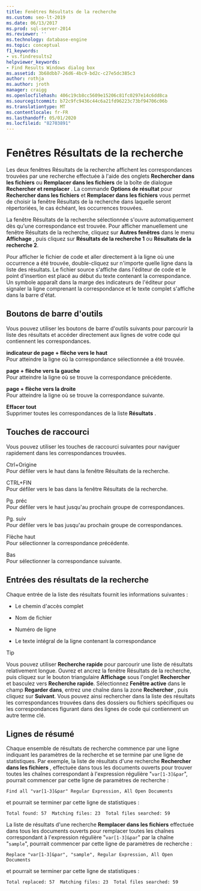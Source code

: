 ```yaml
---
title: Fenêtres Résultats de la recherche
ms.custom: seo-lt-2019
ms.date: 06/13/2017
ms.prod: sql-server-2014
ms.reviewer: ''
ms.technology: database-engine
ms.topic: conceptual
f1_keywords:
- vs.findresults2
helpviewer_keywords:
- Find Results Windows dialog box
ms.assetid: 3b68dbb7-26d6-4bc9-bd2c-c27e5dc385c3
author: rothja
ms.author: jroth
manager: craigg
ms.openlocfilehash: 406c19cb8cc5609e15206c81fc0297e14c6dd8ca
ms.sourcegitcommit: b72c9fc9436c44c6a21fd96223c73bf94706c06b
ms.translationtype: MT
ms.contentlocale: fr-FR
ms.lasthandoff: 05/01/2020
ms.locfileid: "82703891"
---
```

# <a name="find-results-windows"></a>Fenêtres Résultats de la recherche
  Les deux fenêtres Résultats de la recherche affichent les correspondances trouvées par une recherche effectuée à l'aide des onglets **Rechercher dans les fichiers** ou **Remplacer dans les fichiers** de la boîte de dialogue **Rechercher et remplacer** . La commande **Options de résultat** pour **Rechercher dans les fichiers** et **Remplacer dans les fichiers** vous permet de choisir la fenêtre Résultats de la recherche dans laquelle seront répertoriées, le cas échéant, les occurrences trouvées.  
  
 La fenêtre Résultats de la recherche sélectionnée s'ouvre automatiquement dès qu'une correspondance est trouvée. Pour afficher manuellement une fenêtre Résultats de la recherche, cliquez sur **Autres fenêtres** dans le menu **Affichage** , puis cliquez sur **Résultats de la recherche 1** ou **Résultats de la recherche 2**.  
  
 Pour afficher le fichier de code et aller directement à la ligne où une occurrence a été trouvée, double-cliquez sur n'importe quelle ligne dans la liste des résultats. Le fichier source s'affiche dans l'éditeur de code et le point d'insertion est placé au début du texte contenant la correspondance. Un symbole apparaît dans la marge des indicateurs de l'éditeur pour signaler la ligne comprenant la correspondance et le texte complet s'affiche dans la barre d'état.  
  
## <a name="toolbar-buttons"></a>Boutons de barre d'outils  
 Vous pouvez utiliser les boutons de barre d'outils suivants pour parcourir la liste des résultats et accéder directement aux lignes de votre code qui contiennent les correspondances.  
  
 **indicateur de page + flèche vers le haut**  
 Pour atteindre la ligne où la correspondance sélectionnée a été trouvée.  
  
 **page + flèche vers la gauche**  
 Pour atteindre la ligne où se trouve la correspondance précédente.  
  
 **page + flèche vers la droite**  
 Pour atteindre la ligne où se trouve la correspondance suivante.  
  
 **Effacer tout**  
 Supprimer toutes les correspondances de la liste **Résultats** .  
  
## <a name="shortcut-keys"></a>Touches de raccourci  
 Vous pouvez utiliser les touches de raccourci suivantes pour naviguer rapidement dans les correspondances trouvées.  
  
 Ctrl+Origine  
 Pour défiler vers le haut dans la fenêtre Résultats de la recherche.  
  
 CTRL+FIN  
 Pour défiler vers le bas dans la fenêtre Résultats de la recherche.  
  
 Pg. préc  
 Pour défiler vers le haut jusqu'au prochain groupe de correspondances.  
  
 Pg. suiv  
 Pour défiler vers le bas jusqu'au prochain groupe de correspondances.  
  
 Flèche haut  
 Pour sélectionner la correspondance précédente.  
  
 Bas  
 Pour sélectionner la correspondance suivante.  
  
## <a name="search-result-entries"></a>Entrées des résultats de la recherche  
 Chaque entrée de la liste des résultats fournit les informations suivantes :  
  
-   Le chemin d'accès complet  
  
-   Nom de fichier  
  
-   Numéro de ligne  
  
-   Le texte intégral de la ligne contenant la correspondance  
  
> [!TIP]  
>  Vous pouvez utiliser **Recherche rapide** pour parcourir une liste de résultats relativement longue. Ouvrez et ancrez la fenêtre Résultats de la recherche, puis cliquez sur le bouton triangulaire **Affichage** sous l'onglet **Rechercher** et basculez vers **Recherche rapide**. Sélectionnez **Fenêtre active** dans le champ **Regarder dans**, entrez une chaîne dans la zone **Rechercher** , puis cliquez sur **Suivant**. Vous pouvez ainsi rechercher dans la liste des résultats les correspondances trouvées dans des dossiers ou fichiers spécifiques ou les correspondances figurant dans des lignes de code qui contiennent un autre terme clé.  
  
## <a name="summary-lines"></a>Lignes de résumé  
 Chaque ensemble de résultats de recherche commence par une ligne indiquant les paramètres de la recherche et se termine par une ligne de statistiques. Par exemple, la liste de résultats d'une recherche **Rechercher dans les fichiers** , effectuée dans tous les documents ouverts pour trouver toutes les chaînes correspondant à l'expression régulière "`var[1-3]&par`", pourrait commencer par cette ligne de paramètres de recherche :  
  
 `Find all "var[1-3]&par" Regular Expression, All Open Documents`  
  
 et pourrait se terminer par cette ligne de statistiques :  
  
 `Total found: 57  Matching files: 23  Total files searched: 59`  
  
 La liste de résultats d'une recherche **Remplacer dans les fichiers** effectuée dans tous les documents ouverts pour remplacer toutes les chaînes correspondant à l'expression régulière "`var[1-3]&par`" par la chaîne "`sample`", pourrait commencer par cette ligne de paramètres de recherche :  
  
 `Replace "var[1-3]&par", "sample", Regular Expression, All Open Documents`  
  
 et pourrait se terminer par cette ligne de statistiques :  
  
 `Total replaced: 57  Matching files: 23  Total files searched: 59`  
